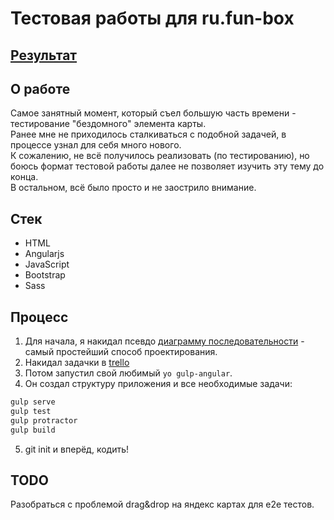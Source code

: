 # Тестовая работы для ru.fun-box
## [Результат](http://pashaigood.github.io/ru.fun-box.testwork)

## О работе

Самое занятный момент, который съел большую часть времени - тестирование "бездомного" элемента карты.
<br/>
Ранее мне не приходилось сталкиваться с подобной задачей, в процессе узнал для себя много нового.
<br/>
К сожалению, не всё получилось реализовать (по тестированию), но боюсь формат тестовой работы далее не позволяет изучить эту тему до конца.
<br/>
В остальном, всё было просто и не заострило внимание.

## Стек
* HTML
* Angularjs
* JavaScript
* Bootstrap
* Sass

## Процесс

1. Для начала, я накидал псевдо [диаграмму последовательности](http://joxi.ru/Y2Lp3YQh6PQR26) - самый простейший способ проектирования.
1. Накидал задачки в [trello](https://trello.com/b/sP1ZUkYm/ru-fun-box-testwork)
1. Потом запустил свой любимый `yo gulp-angular`.
1. Он создал структуру приложения и все необходимые задачи:
```sh
gulp serve
gulp test
gulp protractor
gulp build
```
5. git init и вперёд, кодить!

## TODO
Разобраться с проблемой drag&drop на яндекс картах для e2e тестов.
